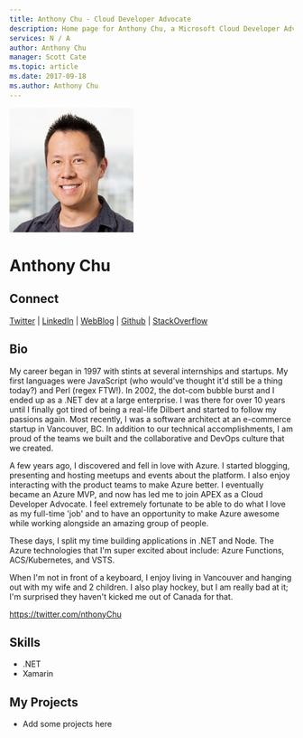 ```yaml
---
title: Anthony Chu - Cloud Developer Advocate
description: Home page for Anthony Chu, a Microsoft Cloud Developer Advocate
services: N / A
author: Anthony Chu
manager: Scott Cate
ms.topic: article
ms.date: 2017-09-18
ms.author: Anthony Chu
---
```


![Image of Anthony Chu](media/profiles/anthony-chu.png)

# Anthony Chu


## Connect
[Twitter](https://twitter.com/nthonyChu) | [LinkedIn](https://linkedin.com/in/chuanthony) | [WebBlog](http://anthonychu.ca/feed/rss/index.xml) | [Github](https://github.com/anthonychu) | [StackOverflow](https://stackoverflow.com/users/3199781/anthony-chu)

## Bio

My career began in 1997 with stints at several internships and startups. My first languages were JavaScript (who would've thought it'd still be a thing today?) and Perl (regex FTW!). In 2002, the dot-com bubble burst and I ended up as a .NET dev at a large enterprise. I was there for over 10 years until I finally got tired of being a real-life Dilbert and started to follow my passions again. Most recently, I was a software architect at an e-commerce startup in Vancouver, BC. In addition to our technical accomplishments, I am proud of the teams we built and the collaborative and DevOps culture that we created.

A few years ago, I discovered and fell in love with Azure. I started blogging, presenting and hosting meetups and events about the platform. I also enjoy interacting with the product teams to make Azure better. I eventually became an Azure MVP, and now has led me to join APEX as a Cloud Developer Advocate. I feel extremely fortunate to be able to do what I love as my full-time 'job' and to have an opportunity to make Azure awesome while working alongside an amazing group of people.

These days, I split my time building applications in .NET and Node. The Azure technologies that I'm super excited about include: Azure Functions, ACS/Kubernetes, and VSTS.

When I'm not in front of a keyboard, I enjoy living in Vancouver and hanging out with my wife and 2 children. I also play hockey, but I am really bad at it; I'm surprised they haven't kicked me out of Canada for that.

https://twitter.com/nthonyChu

## Skills

* .NET
* Xamarin


## My Projects

* Add some projects here
